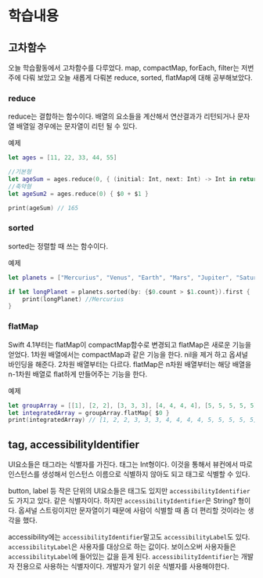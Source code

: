 # 학습내용

## 고차함수
오늘 학습활동에서 고차함수를 다루었다.
map, compactMap, forEach, filter는 저번주에 다뤄 보았고 오늘 새롭게 다뤄본 reduce, sorted, flatMap에 대해 공부해보았다.

### reduce 
reduce는 결합하는 함수이다. 배열의 요소들을 계산해서 연산결과가 리턴되거나 문자열 배열일 경우에는 문자열이 리턴 될 수 있다.

예제
```swift
let ages = [11, 22, 33, 44, 55]

//기본형
let ageSum = ages.reduce(0, { (initial: Int, next: Int) -> Int in return initial + next } )
//축약형
let ageSum2 = ages.reduce(0) { $0 + $1 }

print(ageSum) // 165
```

### sorted
sorted는 정렬할 때 쓰는 함수이다.   

예제
```swift
let planets = ["Mercurius", "Venus", "Earth", "Mars", "Jupiter", "Saturnus", "Uranus", "Neptunus"]

if let longPlanet = planets.sorted(by: {$0.count > $1.count}).first {
    print(longPlanet) //Mercurius
}
```


### flatMap
Swift 4.1부터는 flatMap이 compactMap함수로 변경되고 flatMap은 새로운 기능을 얻었다.
1차원 배열에서는 compactMap과 같은 기능을 한다. nil을 제거 하고 옵셔널 바인딩을 해준다.
2차원 배열부터는 다르다. flatMap은 n차원 배열부터는 해당 배열을 n-1차원 배열로 flat하게 만들어주는 기능을 한다. 

예제
```swift
let groupArray = [[1], [2, 2], [3, 3, 3], [4, 4, 4, 4], [5, 5, 5, 5, 5]]
let integratedArray = groupArray.flatMap{ $0 }
print(integratedArray) // [1, 2, 2, 3, 3, 3, 4, 4, 4, 4, 5, 5, 5, 5, 5]
```

## tag, accessibilityIdentifier
UI요소들은 태그라는 식별자를 가진다. 태그는 Int형이다. 이것을 통해서 뷰컨에서 따로 인스턴스를 생성해서 인스턴스 이름으로 식별하지 않아도 되고 태그로 식별할 수 있다.

button, label 등 작은 단위의 UI요소들은 태그도 있지만 `accessibilityIdentifier`도 가지고 있다. 같은 식별자이다. 하지만 `accessibilityIdentifier`은 String? 형이다. 옵셔널 스트링이지만 문자열이기 때문에 사람이 식별할 때 좀 더 편리할 것이라는 생각을 했다.

accessibility에는 `accessibilityIdentifier`말고도 `accessibilityLabel`도 있다.    
`accessibilityLabel`은 사용자를 대상으로 하는 값이다. 보이스오버 사용자들은 `accessibilityLabel`에 들어있는 값을 듣게 된다.
`accessibilityIdentifier`는 개발자 전용으로 사용하는 식별자이다. 개발자가 알기 쉬운 식별자를 사용해야한다.